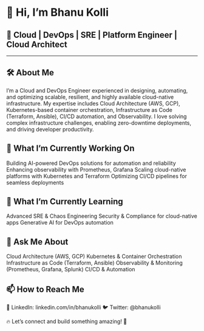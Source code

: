 # 👋 Hi, I’m Bhanu Kolli

## 🚀 Cloud | DevOps | SRE | Platform Engineer | Cloud Architect

---

## 🛠️ About Me

I’m a Cloud and DevOps Engineer experienced in designing, automating, and optimizing scalable, resilient, and highly available cloud-native infrastructure. My expertise includes Cloud Architecture (AWS, GCP), Kubernetes-based container orchestration, Infrastructure as Code (Terraform, Ansible), CI/CD automation, and Observability. I love solving complex infrastructure challenges, enabling zero-downtime deployments, and driving developer productivity.

## 🔭 What I’m Currently Working On
  
  Building AI-powered DevOps solutions for automation and reliability
	Enhancing observability with Prometheus, Grafana
	Scaling cloud-native platforms with Kubernetes and Terraform
	Optimizing CI/CD pipelines for seamless deployments

## 🌱 What I’m Currently Learning

  Advanced SRE & Chaos Engineering
	Security & Compliance for cloud-native apps
	Generative AI for DevOps automation

 ## 💬 Ask Me About
 
  Cloud Architecture (AWS, GCP)
	Kubernetes & Container Orchestration
	Infrastructure as Code (Terraform, Ansible)
	Observability & Monitoring (Prometheus, Grafana, Splunk)
	CI/CD & Automation 

 ## 📫 How to Reach Me

💼 LinkedIn: linkedin.com/in/bhanukolli
🐦 Twitter: @bhanukolli

 🔥 Let’s connect and build something amazing! 🚀
